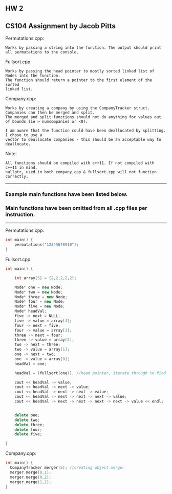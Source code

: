 ## HW 2 

## CS104 Assignment by Jacob Pitts

Permutations.cpp: 
	
	Works by passing a string into the function. The output should print all permutations to the console.

Fullsort.cpp:
	
	Works by passing the head pointer to mostly sorted linked list of Nodes into the function. 
	The function should return a pointer to the first element of the sorted
	linked list. 

Company.cpp:
	
	Works by creating a company by using the CompanyTracker struct. Companies can then be merged and split. 
	The merged and split functions should not do anything for values out of bounds (ie > numcompanies or <0).

	I am aware that the function could have been deallocated by splitting. I chose to use a 
	vector to deallocate companies - this should be an acceptable way to deallocate.

Note:
	
	All functions should be compiled with c++11. If not compiled with c++11 in mind,
	nullptr, used in both company.cpp & fullsort.cpp will not function correctly. 

___

### Example main functions have been listed below. 
### Main functions have been omitted from all .cpp files per instruction.  
___


Permutations.cpp: 
	
```cpp
int main() {
  	permutations("12345678910"); 
}
```

Fullsort.cpp:

```cpp
int main() {

	int array[5] = {2,2,2,2,2};

	Node* one = new Node;
	Node* two = new Node;
	Node* three = new Node;
	Node* four = new Node;
	Node* five = new Node; 
	Node* headVal; 
	five -> next = NULL; 
	five -> value = array[4];
	four -> next = five; 
	four -> value = array[3];
	three -> next = four; 
	three -> value = array[2];
	two -> next = three; 
	two -> value = array[1];
	one -> next = two; 
	one -> value = array[0];
	headVal = one; 

	headVal = (fullsort(one)); //head pointer, iterate through to find connected list

	cout << headVal -> value;
	cout << headVal -> next -> value;
	cout << headVal -> next -> next -> value;
	cout << headVal -> next -> next -> next -> value;
	cout << headVal -> next -> next -> next -> next -> value << endl;


	delete one;
	delete two;
	delete three;
	delete four;
	delete five;

}

```



Company.cpp:

```cpp
int main() {
  CompanyTracker merger(5); //creating object merger
  merger.merge(0,1);
  merger.merge(0,2); 
  merger.merge(1,2);
}
```